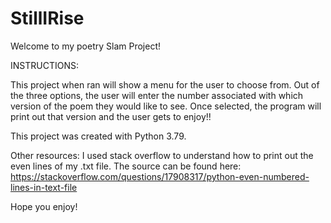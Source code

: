 # StillIRise

Welcome to my poetry Slam Project! 

INSTRUCTIONS:

This project when ran will show a menu for the user to choose from. 
Out of the three options, the user will enter the number associated with which version of the poem they would like to see. 
Once selected, the program will print out that version and the user gets to enjoy!!

This project was created with Python 3.79.

Other resources: I used stack overflow to understand how to print out the even lines of my .txt file. 
The source can be found here: https://stackoverflow.com/questions/17908317/python-even-numbered-lines-in-text-file

Hope you enjoy!


